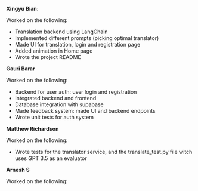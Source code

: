 **Xingyu Bian**:

Worked on the following:

- Translation backend using LangChain
- Implemented different prompts (picking optimal translator)
- Made UI for translation, login and registration page
- Added animation in Home page
- Wrote the project README

**Gauri Barar**

Worked on the following:

- Backend for user auth: user login and registration
- Integrated backend and frontend
- Database integration with supabase
- Made feedback system: made UI and backend endpoints
- Wrote unit tests for auth system

**Matthew Richardson**

Worked on the following:

- Wrote tests for the translator service, and the translate_test.py file witch uses GPT 3.5 as an evaluator

**Arnesh S**

Worked on the following:
